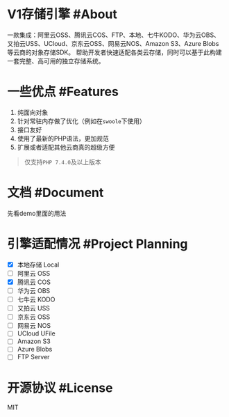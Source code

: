 # V1存储引擎 #About

一款集成：阿里云OSS、腾讯云COS、FTP、本地、七牛KODO、华为云OBS、又拍云USS、UCloud、京东云OSS、网易云NOS、Amazon S3、Azure Blobs 等云商的对象存储SDK。
帮助开发者快速适配各类云存储，同时可以基于此构建一套完整、高可用的独立存储系统。

# 一些优点 #Features

1. 纯面向对象
2. 针对常驻内存做了优化（例如在`swoole`下使用）
3. 接口友好
4. 使用了最新的PHP语法，更加规范
5. 扩展或者适配其他云商真的超级方便

> 仅支持`PHP 7.4.0`及以上版本

# 文档 #Document
先看demo里面的用法

# 引擎适配情况 #Project Planning

- [x] 本地存储 Local
- [ ] 阿里云 OSS
- [x] 腾讯云 COS
- [ ] 华为云 OBS
- [ ] 七牛云 KODO
- [ ] 又拍云 USS
- [ ] 京东云 OSS
- [ ] 网易云 NOS
- [ ] UCloud UFile
- [ ] Amazon S3
- [ ] Azure Blobs
- [ ] FTP Server

# 开源协议 #License
MIT